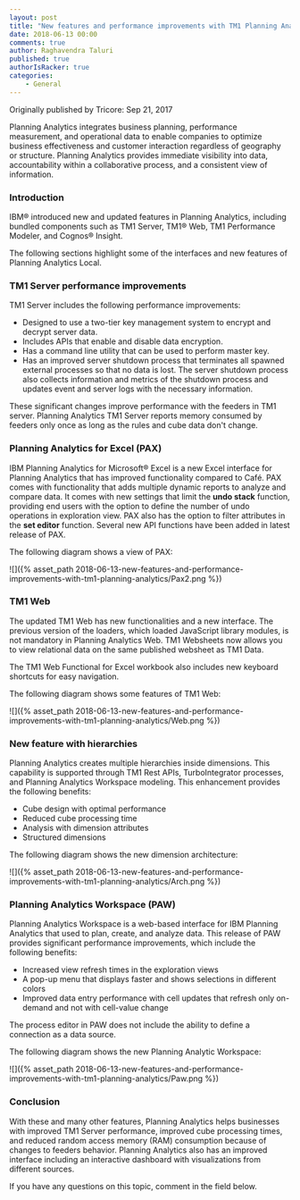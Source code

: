 ```yaml
---
layout: post
title: "New features and performance improvements with TM1 Planning Analytics"
date: 2018-06-13 00:00
comments: true
author: Raghavendra Taluri
published: true
authorIsRacker: true
categories:
    - General
---
```


Originally published by Tricore: Sep 21, 2017

Planning Analytics integrates business planning, performance measurement, and
operational data to enable companies to optimize business effectiveness and
customer interaction regardless of geography or structure. Planning Analytics
provides immediate visibility into data, accountability within a collaborative
process, and a consistent view of information.

<!-- more -->

### Introduction

IBM&reg; introduced new and updated features in Planning Analytics, including
bundled components such as TM1 Server, TM1&reg; Web, TM1 Performance Modeler,
and Cognos&reg; Insight.

The following sections highlight some of the interfaces and new features of
Planning Analytics Local.

### TM1 Server performance improvements

TM1 Server includes the following performance improvements:

- Designed to use a two-tier key management system to encrypt and decrypt server
  data.
- Includes APIs that enable and disable data encryption.
- Has a command line utility that can be used to perform master key.
- Has an improved server shutdown process that terminates all spawned external
  processes so that no data is lost. The server shutdown process also collects
  information and metrics of the shutdown process and updates event and server
  logs with the necessary information.

These significant changes improve performance with the feeders in TM1 server.
Planning Analytics TM1 Server reports memory consumed by feeders only once as
long as the rules and cube data don't change.


### Planning Analytics for Excel (PAX)

IBM Planning Analytics for Microsoft&reg; Excel is a new Excel interface for
Planning Analytics that has improved functionality compared to Café. PAX comes
with functionality that adds multiple dynamic reports to analyze and compare data.
It comes with new settings that limit the **undo stack** function, providing end
users with the option to define the number of undo operations in exploration
view. PAX also has the option to filter attributes in the **set editor** function.
Several new API functions have been added in latest release of PAX.

The following diagram shows a view of PAX:

![]({% asset_path 2018-06-13-new-features-and-performance-improvements-with-tm1-planning-analytics/Pax2.png %})

### TM1 Web

The updated TM1 Web has new functionalities and a new interface. The previous
version of the loaders, which loaded JavaScript library modules, is not mandatory
in Planning Analytics Web. TM1 Websheets now allows you to view relational data
on the same published websheet as TM1 Data.

The TM1 Web Functional for Excel workbook also includes new keyboard shortcuts
for easy navigation.

The following diagram shows some features of TM1 Web:

![]({% asset_path 2018-06-13-new-features-and-performance-improvements-with-tm1-planning-analytics/Web.png %})

### New feature with hierarchies

Planning Analytics creates multiple hierarchies inside dimensions. This
capability is supported through TM1 Rest APIs, TurboIntegrator processes, and
Planning Analytics Workspace modeling. This enhancement provides the following
benefits:

- Cube design with optimal performance
- Reduced cube processing time
- Analysis with dimension attributes
- Structured dimensions

The following diagram shows the new dimension architecture:

![]({% asset_path 2018-06-13-new-features-and-performance-improvements-with-tm1-planning-analytics/Arch.png %})

### Planning Analytics Workspace (PAW)

Planning Analytics Workspace is a web-based interface for IBM Planning Analytics
that used to plan, create, and analyze data. This release of PAW provides
significant performance improvements, which include the following benefits:

- Increased view refresh times in the exploration views
- A pop-up menu that displays faster and shows selections in different colors
- Improved data entry performance with cell updates that refresh only on-demand
  and not with cell-value change

The process editor in PAW does not include the ability to define a connection
as a data source.

The following diagram shows the new Planning Analytic Workspace:

![]({% asset_path 2018-06-13-new-features-and-performance-improvements-with-tm1-planning-analytics/Paw.png %})

### Conclusion

With these and many other features, Planning Analytics helps businesses with
improved TM1 Server performance, improved cube processing times, and reduced
random access memory (RAM) consumption because of changes to feeders behavior.
Planning Analytics also has an improved interface including an interactive
dashboard with visualizations from different sources.

If you have any questions on this topic, comment in the field below.

